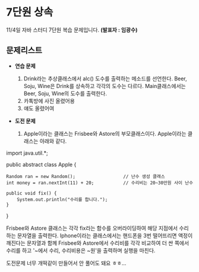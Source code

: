 # 7단원 상속
11/4일 자바 스터디 7단원 복습 문제입니다. **(발표자 : 임광수)**

## 문제리스트

* **연습 문제**
   
    1. Drink라는 추상클래스에서 alc() 도수를 출력하는 메소드를 선언한다. Beer, Soju, Wine은 Drink를 상속하고 각각의 도수는 다르다. Main클래스에서는 Beer, Soju, Wine의 도수를 출력한다.
    2. 카톡방에 사진 올렸어용
    3. 얘도 올렸어여 

* **도전 문제**
   
    1. Apple이라는 클래스는 Frisbee와 Astore의 부모클래스이다. Apple이라는 클래스는 아래와 같다.

import java.util.*;

public abstract class Apple {
	
	Random ran = new Random();                  // 난수 생성 클래스
	int money = ran.nextInt(11) + 20;           // 수리비는 20~30만원 사이 난수
	
	public void fix() {
		System.out.println("수리를 합니다.");
	}
	

}

Frisbee와 Astore 클래스는 각각 fix라는 함수를 오버라이딩하여 해당 지점에서 수리하는 문자열을 출력한다.
Iphone이라는 클래스에서는 핸드폰을 3번 떨어뜨리면 액정이 깨진다는 문자열과 함께 Frisbee와 Astore에서 수리비를 각각 비교하여 더 싼 쪽에서 수리를 하고 '~에서 수리, 수리비용은 ~원'을 출력하며 실행을 마친다.

도전문제 너무 개떡같이 만들어서 안 풀어도 돼요 ㅎㅎ...
